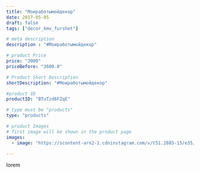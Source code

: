 ```yaml
---
title: "Моиработымойдекор"
date: 2017-05-05
draft: false
tags: ["decor_kmv_furshet"]

# meta description
description : "#Моиработымойдекор"

# product Price
price: "3000"
priceBefore: "3600.0"

# Product Short Description
shortDescription: "#Моиработымойдекор"

#product ID
productID: "BTuTzd6FZqE"

# type must be "products"
type: "products"

# product Images
# first image will be shown in the product page
images:
  - image: "https://scontent-arn2-1.cdninstagram.com/v/t51.2885-15/e35/18299204_280287392430763_8405510702059487232_n.jpg?se=8&tp=1&_nc_ht=scontent-arn2-1.cdninstagram.com&_nc_cat=107&_nc_ohc=Ag0zlFB4Kj4AX-fa1F3&oh=cbd25292310f7828c27b894ffc138c1e&oe=60754C43&ig_cache_key=MTUwODIzMDAyNDkwNTcyNjU5Ng%3D%3D.2"

---
```

lorem
